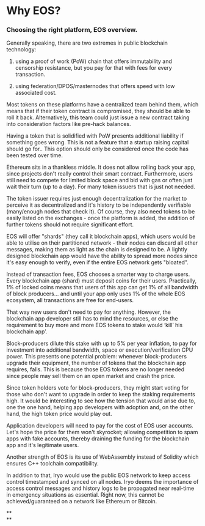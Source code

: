 # **Why EOS?**

### Choosing the right platform, EOS overview.

Generally speaking, there are two extremes in public blockchain technology:

1. using a proof of work \(PoW\) chain that offers immutability and censorship resistance, but you pay for that with fees for every transaction.

2. using federation/DPOS/masternodes that offers speed with low associated cost.

Most tokens on these platforms have a centralized team behind them, which means that if their token contract is compromised, they should be able to roll it back. Alternatively, this team could just issue a new contract taking into consideration factors like pre-hack balances.

Having a token that is solidified with PoW presents additional liability if something goes wrong. This is not a feature that a startup raising capital should go for.. This option should only be considered once the code has been tested over time.

Ethereum sits in a thankless middle. It does not allow rolling back your app, since projects don't really control their smart contract. Furthermore, users still need to compete for limited block space and bid with gas or often just wait their turn \(up to a day\). For many token issuers that is just not needed.

The token issuer requires just enough decentralization for the market to perceive it as decentralized and it's history to be independently verifiable \(many/enough nodes that check it\). Of course, they also need tokens to be easily listed on the exchanges - once the platform is added, the addition of further tokens should not require significant effort.

EOS will offer "shards" \(they call it blockchain apps\), which users would be able to utilise on their partitioned network - their nodes can discard all other messages, making them as light as the chain is designed to be. A lightly designed blockchain app would have the ability to spread more nodes since it's easy enough to verify, even if the entire EOS network gets "bloated".

Instead of transaction fees, EOS chooses a smarter way to charge users. Every blockchain app \(shard\) must deposit coins for their users. Practically, 1% of locked coins means that users of this app can get 1% of all bandwidth of block producers... and until your app only uses 1% of the whole EOS ecosystem, all transactions are free for end-users.

That way new users don't need to pay for anything. However, the blockchain app developer still has to mind the resources, or else the requirement to buy more and more EOS tokens to stake would ‘kill’ his blockchain app’.

Block-producers dilute this stake with up to 5% per year inflation, to pay for investment into additional bandwidth, space or execution/verification CPU power. This presents one potential problem: whenever block-producers upgrade their equipment, the number of tokens that the blockchain app requires, falls. This is because those EOS tokens are no longer needed since people may sell them on an open market and crash the price.

Since token holders vote for block-producers, they might start voting for those who don't want to upgrade in order to keep the staking requirements high. It would be interesting to see how the tension that would arise due to, one the one hand, helping app developers with adoption and, on the other hand, the high token price would play out.

Application developers will need to pay for the cost of EOS user accounts. Let's hope the price for them won't skyrocket; allowing competition to spam apps with fake accounts, thereby draining the funding for the blockchain app and it's legitimate users.

Another strength of EOS is its use of WebAssembly instead of Solidity which ensures C++ toolchain compatibility.

In addition to that, Iryo would use the public EOS network to keep access control timestamped and synced on all nodes. Iryo deems the importance of access control messages and history logs to be propagated near real-time in emergency situations as essential. Right now, this cannot be achieved/guaranteed on a network like Ethereum or Bitcoin.

**      
**

